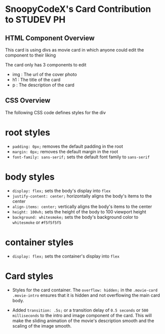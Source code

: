 # SnoopyCodeX's Card Contribution to STUDEV PH

## HTML Component Overview

This card is using divs as movie card in which anyone could edit the component to their liking

The card only has 3 components to edit

- img : The url of the cover photo
- h1 : The title of the card
- p : The description of the card

## CSS Overview

The following CSS code defines styles for the div

# root styles
- `padding: 0px;` removes the default padding in the root
- `margin: 0px;` removes the default margin in the root
- `font-family: sans-serif;` sets the default font family to `sans-serif`

# body styles
- `display: flex;` sets the body's display into `flex`
- `justify-content: center;` horizontally aligns the body's items to the center
- `align-items: center;` vertically aligns the body's items to the center
- `height: 100vh;` sets the height of the body to 100 viewport height
- `background: whitesmoke;` sets the body's background color to `whitesmoke` or `#f5f5f5f5`

# container styles
- `display: flex;` sets the container's display into `flex`

# Card styles
- Styles for the card container. The `overflow: hidden;` in the `.movie-card .movie-intro` ensures that it is hidden and not overflowing the main card body.

- Added `transition: .5s;` or a transition delay of `0.5 seconds` or `500 milliseconds` to the intro and image component of the card. This will make the sliding animation of the movie's description smooth and the scaling of the image smooth.